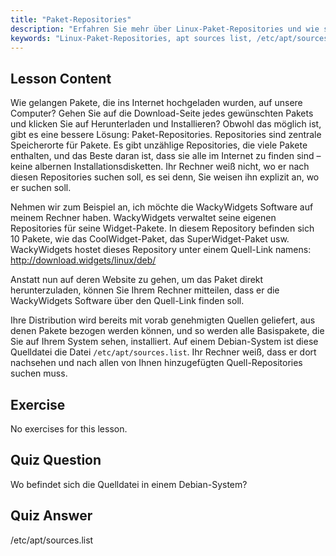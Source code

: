 ```yaml
---
title: "Paket-Repositories"
description: "Erfahren Sie mehr über Linux-Paket-Repositories und wie sie Software verwalten. Entdecken Sie, wie Sie Paketquellen wie /etc/apt/sources.list finden und hinzufügen, um eine einfache Installation zu ermöglichen."
keywords: "Linux-Paket-Repositories, apt sources list, /etc/apt/sources.list, Linux-Pakete, Linux für Anfänger, Linux-Tutorial, Paketverwaltung"
---
```


## Lesson Content

Wie gelangen Pakete, die ins Internet hochgeladen wurden, auf unsere Computer? Gehen Sie auf die Download-Seite jedes gewünschten Pakets und klicken Sie auf Herunterladen und Installieren? Obwohl das möglich ist, gibt es eine bessere Lösung: Paket-Repositories. Repositories sind zentrale Speicherorte für Pakete. Es gibt unzählige Repositories, die viele Pakete enthalten, und das Beste daran ist, dass sie alle im Internet zu finden sind – keine albernen Installationsdisketten. Ihr Rechner weiß nicht, wo er nach diesen Repositories suchen soll, es sei denn, Sie weisen ihn explizit an, wo er suchen soll.

Nehmen wir zum Beispiel an, ich möchte die WackyWidgets Software auf meinem Rechner haben. WackyWidgets verwaltet seine eigenen Repositories für seine Widget-Pakete. In diesem Repository befinden sich 10 Pakete, wie das CoolWidget-Paket, das SuperWidget-Paket usw. WackyWidgets hostet dieses Repository unter einem Quell-Link namens: <http://download.widgets/linux/deb/>

Anstatt nun auf deren Website zu gehen, um das Paket direkt herunterzuladen, können Sie Ihrem Rechner mitteilen, dass er die WackyWidgets Software über den Quell-Link finden soll.

Ihre Distribution wird bereits mit vorab genehmigten Quellen geliefert, aus denen Pakete bezogen werden können, und so werden alle Basispakete, die Sie auf Ihrem System sehen, installiert. Auf einem Debian-System ist diese Quelldatei die Datei `/etc/apt/sources.list`. Ihr Rechner weiß, dass er dort nachsehen und nach allen von Ihnen hinzugefügten Quell-Repositories suchen muss.

## Exercise

No exercises for this lesson.

## Quiz Question

Wo befindet sich die Quelldatei in einem Debian-System?

## Quiz Answer

/etc/apt/sources.list
